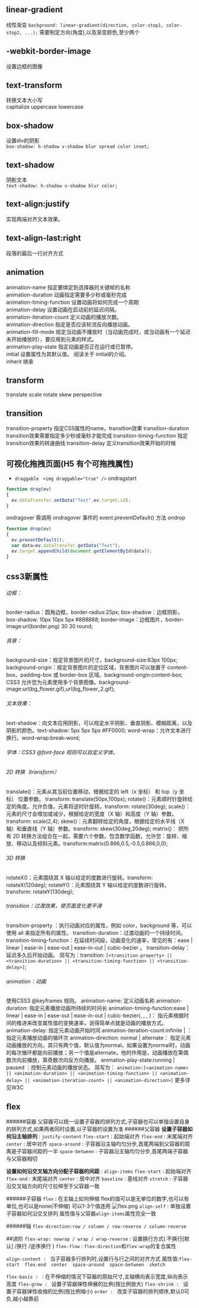 ## linear-gradient
线性渐变 
`background: linear-gradient(direction, color-stop1, color-stop2, ...);`
需要制定方向(角度),以及渐变颜色,至少两个  

## -webkit-border-image
设置边框的图像  

## text-transform
转换文本大小写  
capitalize  uppercase lowercase  

## box-shadow
设置div的阴影  
`box-shadow: h-shadow v-shadow blur spread color inset;`

## text-shadow
阴影文本  
`text-shadow: h-shadow v-shadow blur color;`

## text-align:justify
实现两端对齐文本效果。

## text-align-last:right
段落的最后一行对齐方式

## animation
animation-name	            指定要绑定到选择器的关键帧的名称  
animation-duration	        动画指定需要多少秒或毫秒完成  
animation-timing-function	  设置动画将如何完成一个周期  
animation-delay	            设置动画在启动前的延迟间隔。  
animation-iteration-count	  定义动画的播放次数。  
animation-direction	        指定是否应该轮流反向播放动画。  
animation-fill-mode	        规定当动画不播放时（当动画完成时，或当动画有一个延迟未开始播放时），要应用到元素的样式。  
animation-play-state	      指定动画是否正在运行或已暂停。  
initial	                    设置属性为其默认值。 阅读关于 initial的介绍。  
inherit                     继承  

## transform
translate scale rotate skew perspective

## transition
transition-property	        指定CSS属性的name，transition效果
transition-duration	        transition效果需要指定多少秒或毫秒才能完成
transition-timing-function	指定transition效果的转速曲线
transition-delay	          定义transition效果开始的时候

## 可视化拖拽页面(H5 有个可拖拽属性)
- `draggable `
`<img draggable="true" />`
ondragstart 
```js
function drag(ev)
{
  ev.dataTransfer.setData("Text",ev.target.id);
}
```
ondragover  需调用 ondragover 事件的 event.preventDefault() 方法
ondrop
```js
function drop(ev)
{
  ev.preventDefault();
  var data=ev.dataTransfer.getData("Text");
  ev.target.appendChild(document.getElementById(data));
}
```

## css3新属性
###### 边框：
border-radius：圆角边框，border-radius:25px;
box-shadow：边框阴影，box-shadow: 10px 10px 5px #888888;
border-image：边框图片，border-image:url(border.png) 30 30 round;
###### 背景：
background-size：规定背景图片的尺寸，background-size:63px 100px;
background-origin：规定背景图片的定位区域，背景图片可以放置于 content-box、padding-box 或 border-box 区域。background-origin:content-box;
CSS3 允许您为元素使用多个背景图像。background-image:url(bg_flower.gif),url(bg_flower_2.gif);
###### 文本效果：
text-shadow：向文本应用阴影，可以规定水平阴影、垂直阴影、模糊距离，以及阴影的颜色。text-shadow: 5px 5px 5px #FF0000;
word-wrap：允许文本进行换行。word-wrap:break-word;
###### 字体：CSS3 @font-face 规则可以自定义字体。
###### 2D 转换（transform）
translate()：元素从其当前位置移动，根据给定的 left（x 坐标） 和 top（y 坐标） 位置参数。 transform: translate(50px,100px);
rotate()：元素顺时针旋转给定的角度。允许负值，元素将逆时针旋转。transform: rotate(30deg);
scale()：元素的尺寸会增加或减少，根据给定的宽度（X 轴）和高度（Y 轴）参数。transform: scale(2,4);
skew()：元素翻转给定的角度，根据给定的水平线（X 轴）和垂直线（Y 轴）参数。transform: skew(30deg,20deg);
matrix()： 把所有 2D  转换方法组合在一起，需要六个参数，包含数学函数，允许您：旋转、缩放、移动以及倾斜元素。transform:matrix(0.866,0.5,-0.5,0.866,0,0);
###### 3D 转换
rotateX()：元素围绕其 X 轴以给定的度数进行旋转。transform: rotateX(120deg);
rotateY()：元素围绕其 Y 轴以给定的度数进行旋转。transform: rotateY(130deg);
###### transition：过渡效果，使页面变化更平滑
transition-property ：执行动画对应的属性，例如 color，background 等，可以使用 all 来指定所有的属性。
transition-duration：过渡动画的一个持续时间。
transition-timing-function：在延续时间段，动画变化的速率，常见的有：ease | linear | ease-in | ease-out | ease-in-out | cubic-bezier 。
transition-delay：延迟多久后开始动画。
简写为：transition: `[<transition-property> || <transition-duration> || <transition-timing-function> || <transition-delay>]`;
###### animation：动画
使用CSS3 @keyframes 规则。
animation-name: 定义动画名称
animation-duration: 指定元素播放动画所持续的时间长
animation-timing-function:ease | linear | ease-in | ease-out | ease-in-out | cubic-bezier(<number>, <number>, <number>, <number>)： 指元素根据时间的推进来改变属性值的变换速率，说得简单点就是动画的播放方式。
animation-delay: 指定元素动画开始时间
animation-iteration-count:infinite | <number>：指定元素播放动画的循环次
animation-direction: normal | alternate： 指定元素动画播放的方向，其只有两个值，默认值为normal，如果设置为normal时，动画的每次循环都是向前播放；另一个值是alternate，他的作用是，动画播放在第偶数次向前播放，第奇数次向反方向播放。
animation-play-state:running | paused ：控制元素动画的播放状态。
简写为： `animation:[<animation-name> || <animation-duration> || <animation-timing-function> || <animation-delay> || <animation-iteration-count> || <animation-direction>]`
更多详见W3C

## flex
######容器
父容器可以统一设置子容器的排列方式,子容器也可以单独设置自身的排列方式,如果两者同时设置,以子容器的设置为准
######父容器
**设置子容器如何沿主轴排列** : `justify-content`
`flex-start` : 起始端对齐
`flex-end` : 末尾端对齐
`center` : 居中对齐
`space-around` : 子容器沿主轴均匀分步,首尾两端到父容器的距离是子容器间距的一半
`space-between` : 子容器沿主轴均匀分步,首尾两端子容器与父容器相切  

**设置如何沿交叉轴方向分配子容器的间距** : `align-items`
`flex-start` : 起始端对齐
`flex-end` : 末尾端对齐
`center` : 居中对齐
`baseline` : 基线对齐
`stretch` : 子容器沿交叉轴方向的尺寸拉伸至于父容器一致

######子容器
`flex` : 在主轴上如何伸缩
flex的值可以是无单位的数字,也可以有单位,也可以是none(不伸缩)
可以1-3个值连用
![flex.png](https://upload-images.jianshu.io/upload_images/11793838-a7ebea286a5333f9.png?imageMogr2/auto-orient/strip%7CimageView2/2/w/1240)
`align-self` : 单独设置子容器如何沿交叉排列
属性值与父容器`align-items`属性完全一致

######轴
`flex-direction:row / column / row-reverse / column-reverse`

##进阶
`flex-wrap: nowrap / wrap / wrap-reverse` : 设置换行方式( 不换行[默认] /换行 /逆序换行 )
`flex-flow` : `flex-direction`和`flex-wrap`的复合属性

`align-content : `  当子容器多行排列时,设置行与行之间的对齐方式
属性值:`flex-start  flex-end  center  space-around  space-between  sketch`

`flex-basis : ` : 在不伸缩的情况下容器的原始尺寸,主轴横向表示宽度,纵向表示高度
`flex-grow : ` 设置子容器弹性伸展的比例(按比例放大)
`flex-shrink : `  设置子容器弹性收缩的比例(按比例缩小)
`order : `  改变子容器的排列顺序,默认0可负,越小越靠前
